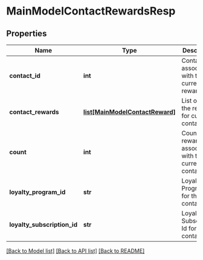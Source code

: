 # MainModelContactRewardsResp

## Properties
Name | Type | Description | Notes
------------ | ------------- | ------------- | -------------
**contact_id** | **int** | Contact id associated with the current reward | [optional] 
**contact_rewards** | [**list[MainModelContactReward]**](MainModelContactReward.md) | List of all the rewards for current contact | [optional] 
**count** | **int** | Count of the rewards associated with the current contact | [optional] 
**loyalty_program_id** | **str** | Loyalty Program Id for the contact | [optional] 
**loyalty_subscription_id** | **str** | Loyalty Subscription Id for the contact | [optional] 

[[Back to Model list]](../README.md#documentation-for-models) [[Back to API list]](../README.md#documentation-for-api-endpoints) [[Back to README]](../README.md)



